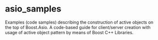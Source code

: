 asio_samples
============

Examples (code samples) describing the construction of active objects on the top of Boost.Asio. 
A code-based guide for client/server creation with usage of active object pattern by means of Boost C++ Libraries.
